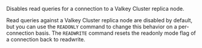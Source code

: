 Disables read queries for a connection to a Valkey Cluster replica node.

Read queries against a Valkey Cluster replica node are disabled by default,
but you can use the `READONLY` command to change this behavior on a per-
connection basis. The `READWRITE` command resets the readonly mode flag
of a connection back to readwrite.

